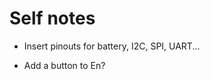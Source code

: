 # Self notes
<!-- - Adjust the charger module symbol (remove module) -->
<!-- - Adjust the LED footprint -->
<!-- - Include voltage step-up (charger module 18650) [https://produto.mercadolivre.com.br/MLB-1762665597-modulo-carregador-bateria-18650-step-up-ajustavel-45-a-24v-_JM?matt_tool=56291529&matt_word=&matt_source=google&matt_campaign_id=14303413604&matt_ad_group_id=133074303519&matt_match_type=&matt_network=g&matt_device=c&matt_creative=584156655498&matt_keyword=&matt_ad_position=&matt_ad_type=pla&matt_merchant_id=164968240&matt_product_id=MLB1762665597&matt_product_partition_id=1413191054866&matt_target_id=aud-532123542129:pla-1413191054866&gclid=CjwKCAjwwo-WBhAMEiwAV4dybdXkpld78MYYv50mU0W8G3eqyB_YherohOI6afGE0RhcUUI0lZDZPBoCVVMQAvD_BwE] -->
- Insert pinouts for battery, I2C, SPI, UART...
<!-- - See AMS1117 implementation -->
  <!-- - Vout = Vref*(1+R2/R1) (send Vref = 1,25V) -->
  <!-- - R1 = 600 ohms; R2 = 1k ohms -->
  <!-- - Add decoupling capacitor -->
<!-- - En Pull-up -->
- Add a button to En?